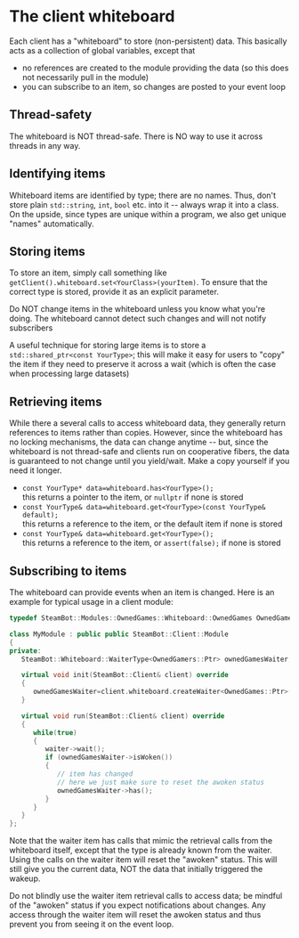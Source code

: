 # The client whiteboard

Each client has a "whiteboard" to store (non-persistent) data. This basically acts as a collection of global variables, except that
* no references are created to the module providing the data (so this does not necessarily pull in the module)
* you can subscribe to an item, so changes are posted to your event loop

## Thread-safety

The whiteboard is NOT thread-safe. There is NO way to use it across threads in any way.

## Identifying items

Whiteboard items are identified by type; there are no names. Thus, don't store plain `std::string`, `int`,
`bool` etc. into it -- always wrap it into a class. On the upside, since types are unique within a program,
we also get unique "names" automatically.

## Storing items

To store an item, simply call something like `getClient().whiteboard.set<YourClass>(yourItem)`. To ensure that the
correct type is stored, provide it as an explicit parameter.

Do NOT change items in the whiteboard unless you know what you're doing. The whiteboard cannot
detect such changes and will not notify subscribers

A useful technique for storing large items is to store a `std::shared_ptr<const YourType>`; this will
make it easy for users to "copy" the item if they need to preserve it across a wait (which is often
the case when processing large datasets)

## Retrieving items

While there a several calls to access whiteboard data, they generally return references to items rather than copies.
However, since the whiteboard has no locking mechanisms, the data can change anytime -- but, since the whiteboard
is not thread-safe and clients run on cooperative fibers, the data is guaranteed to not change until you yield/wait.
Make a copy yourself if you need it longer.

* `const YourType* data=whiteboard.has<YourType>();`\
  this returns a pointer to the item, or `nullptr` if none is stored
* `const YourType& data=whiteboard.get<YourType>(const YourType& default);`\
  this returns a reference to the item, or the default item if none is stored
* `const YourType& data=whiteboard.get<YourType>();`\
  this returns a reference to the item, or `assert(false);` if none is stored

## Subscribing to items

The whiteboard can provide events when an item is changed. Here is an example for typical usage in a client module:

```c++
typedef SteamBot::Modules::OwnedGames::Whiteboard::OwnedGames OwnedGames;

class MyModule : public public SteamBot::Client::Module
{
private:
   SteamBot::Whiteboard::WaiterType<OwnedGamers::Ptr> ownedGamesWaiter;

   virtual void init(SteamBot::Client& client) override
   {
      ownedGamesWaiter=client.whiteboard.createWaiter<OwnedGames::Ptr>(*waiter);
   }

   virtual void run(SteamBot::Client& client) override
   {
      while(true)
      {
         waiter->wait();
         if (ownedGamesWaiter->isWoken())
         {
            // item has changed
            // here we just make sure to reset the awoken status
            ownedGamesWaiter->has();
         }
      }
   }
};
```
Note that the waiter item has calls that mimic the retrieval calls from the whiteboard
itself, except that the type is already known from the waiter. Using the calls
on the waiter item will reset the "awoken" status. This will still give you the
current data, NOT the data that initially triggered the wakeup.

Do not blindly use the waiter item retrieval calls to access data; be mindful of the
"awoken" status if you expect notifications about changes. Any access through the
waiter item will reset the awoken status and thus prevent you from seeing it on the
event loop.
